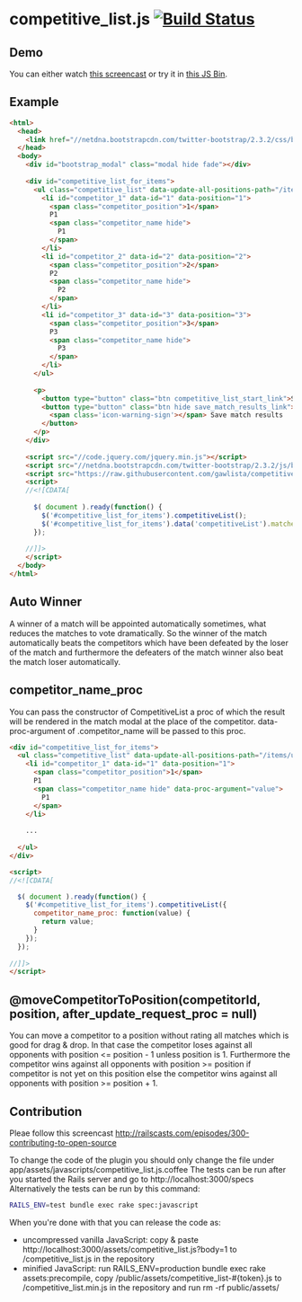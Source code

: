 # competitive_list.js [![Build Status](https://travis-ci.org/volontarian/jquery-competitive_list.svg?branch=master)](https://travis-ci.org/volontarian/jqery-competitive_list)

## Demo

You can either watch [this screencast](https://www.youtube.com/watch?v=UlXJoYn_dek) or try it in [this JS Bin](http://jsbin.com/zobaqa/3/).

## Example

```html
<html>
  <head>
    <link href="//netdna.bootstrapcdn.com/twitter-bootstrap/2.3.2/css/bootstrap-combined.min.css" rel="stylesheet" type="text/css" />
  </head>
  <body>
    <div id="bootstrap_modal" class="modal hide fade"></div>
    
    <div id="competitive_list_for_items">    
      <ul class="competitive_list" data-update-all-positions-path="/items/update_all">
        <li id="competitor_1" data-id="1" data-position="1">
          <span class="competitor_position">1</span>
          P1
          <span class="competitor_name hide">
            P1
          </span>
        </li>
        <li id="competitor_2" data-id="2" data-position="2">
          <span class="competitor_position">2</span>
          P2
          <span class="competitor_name hide">
            P2
          </span>
        </li>
        <li id="competitor_3" data-id="3" data-position="3">
          <span class="competitor_position">3</span>
          P3
          <span class="competitor_name hide">
            P3
          </span>
        </li>
      </ul>
      
      <p>
        <button type="button" class="btn competitive_list_start_link">Sort by round-robin tournament</button>
        <button type="button" class="btn hide save_match_results_link">
          <span class='icon-warning-sign'></span> Save match results
        </button>
      </p>
    </div>
    
    <script src="//code.jquery.com/jquery.min.js"></script>
    <script src="//netdna.bootstrapcdn.com/twitter-bootstrap/2.3.2/js/bootstrap.min.js"></script>
    <script src="https://raw.githubusercontent.com/gawlista/competitive_list.js/master/competitive_list.min.js"></script>
    <script>
    //<![CDATA[
    
      $( document ).ready(function() {
        $('#competitive_list_for_items').competitiveList();
        $('#competitive_list_for_items').data('competitiveList').matches = []
      });
      
    //]]>
    </script>
  </body>
</html>
```

## Auto Winner

A winner of a match will be appointed automatically sometimes, what reduces the matches to vote dramatically.
So the winner of the match automatically beats the competitors which have been defeated by the loser of the match and furthermore the defeaters of the match winner also beat the match loser automatically.

## competitor_name_proc

You can pass the constructor of CompetitiveList a proc of which the result will be rendered in the match modal at the place of the competitor.
data-proc-argument of .competitor_name will be passed to this proc.

```html
<div id="competitive_list_for_items">    
  <ul class="competitive_list" data-update-all-positions-path="/items/update_all">
    <li id="competitor_1" data-id="1" data-position="1">
      <span class="competitor_position">1</span>
      P1
      <span class="competitor_name hide" data-proc-argument="value">
        P1
      </span>
    </li>
    
    ...
    
  </ul>
</div>

<script>
//<![CDATA[

  $( document ).ready(function() {
    $('#competitive_list_for_items').competitiveList({
      competitor_name_proc: function(value) {
        return value;
      }
    });
  });
  
//]]>
</script>
```

## @moveCompetitorToPosition(competitorId, position, after_update_request_proc = null)

You can move a competitor to a position without rating all matches which is good for drag & drop.
In that case the competitor loses against all opponents with position <= position - 1 unless position is 1.
Furthermore the competitor wins against all opponents with position >= position if competitor is not yet on this position else the competitor wins against all opponents with position >= position + 1.

## Contribution

Pleae follow this screencast http://railscasts.com/episodes/300-contributing-to-open-source

To change the code of the plugin you should only change the file under app/assets/javascripts/competitive_list.js.coffee
The tests can be run after you started the Rails server and go to http://localhost:3000/specs
Alternatively the tests can be run by this command:

```bash
RAILS_ENV=test bundle exec rake spec:javascript
```

When you're done with that you can release the code as:

* uncompressed vanilla JavaScript: copy & paste http://localhost:3000/assets/competitive_list.js?body=1 to /competitive_list.js in the repository
* minified JavaScript: run RAILS_ENV=production bundle exec rake assets:precompile, copy /public/assets/competitive_list-#{token}.js to /competitive_list.min.js in the repository and run rm -rf public/assets/
